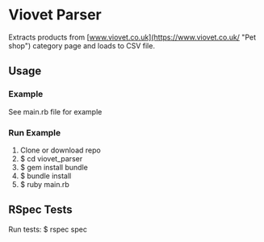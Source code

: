 # Viovet Parser

Extracts products from [www.viovet.co.uk](https://www.viovet.co.uk/ "Pet shop") category page and loads to CSV file.

## Usage

### Example

See main.rb file for example

### Run Example

1. Clone or download repo
2. $ cd viovet_parser
3. $ gem install bundle
4. $ bundle install
5. $ ruby main.rb

## RSpec Tests

Run tests:
  $ rspec spec
